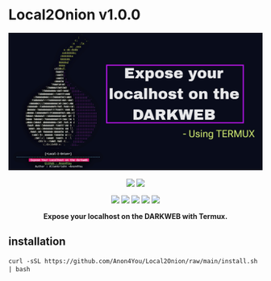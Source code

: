 # Local2Onion v1.0.0

<p align="center">
  <img src="files/Picsart_24-03-24_13-38-15-589.jpg">
</p>

<p align="center">
  <img src="https://img.shields.io/badge/Version-1.0.0-red?style=for-the-badge">
  <img src="https://img.shields.io/github/license/Anon4You/Local2Onion?style=for-the-badge">
</p>

<p align="center">
  <img src="https://img.shields.io/badge/Author-Anon4You-blue?style=flat-square">
  <img src="https://img.shields.io/badge/Open%20Source-Yes-darkgreen?style=flat-square">
  <img src="https://img.shields.io/badge/Maintained%3F-Yes-lightblue?style=flat-square">
  <img src="https://img.shields.io/badge/Written%20In-Bash-darkcyan?style=flat-square">
  <img src="https://hits.seeyoufarm.com/api/count/incr/badge.svg?url=https%3A%2F%2Fgithub.com%2FAnon4You%2FLocal2Onion&title=Visitors&edge_flat=false"/></a>
</p>

<p align="center"><b>Expose your localhost on the DARKWEB with Termux.</b></p>

## installation

```
curl -sSL https://github.com/Anon4You/Local2Onion/raw/main/install.sh | bash
```




